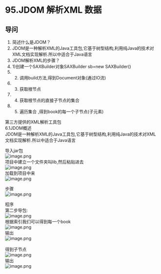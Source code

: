 # 95.JDOM 解析XML 数据

<a name="2ujtH"></a>
## 导问 
1. 简述什么是JDOM？
  1. JDOM是一种解析XML的Java工具包,它基于树型结构,利用纯Java的技术对XML文档实现解析.所以中适合于Java语言
2. JDOM解析XML的步骤？
  1. 1)创建一个SAXBuilder对象SAXBuilder sb=new SAXBuilder()
  1. 2) 调用build方法,得到Document对象(通过IO流)
  1. 3) 获取根节点
  1. 4) 获取根节点的直接子节点的集合
  1. 5) 遍历集合 ,得到book的每一个子节点(子元素)


第三方提供的XML解析工具包<br />6.1JDOM概述<br />JDOM是一种解析XML的Java工具包,它基于树型结构,利用纯Java的技术对XML文档实现解析.所以中适合于Java语言

导入jar包<br />![image.png](https://cdn.nlark.com/yuque/0/2019/png/349894/1560305929237-22ab5724-7599-4418-9820-62688986e451.png#align=left&display=inline&height=124&name=image.png&originHeight=247&originWidth=590&size=100244&status=done&width=295)<br />项目中建立一个文件夹叫lib,然后粘贴进去<br />![image.png](https://cdn.nlark.com/yuque/0/2019/png/349894/1560305981538-6560806a-974e-421c-a8ea-f729d8bab460.png#align=left&display=inline&height=251&name=image.png&originHeight=501&originWidth=884&size=237301&status=done&width=442)<br />加载到项目中来<br />![image.png](https://cdn.nlark.com/yuque/0/2019/png/349894/1560306001509-3cbe8379-5bef-478f-9e69-afd08ec374d4.png#align=left&display=inline&height=173&name=image.png&originHeight=345&originWidth=318&size=90669&status=done&width=159)

步骤<br />![image.png](https://cdn.nlark.com/yuque/0/2019/png/349894/1560306028447-558dccc5-937f-421d-941a-1ae76371060a.png#align=left&display=inline&height=156&name=image.png&originHeight=311&originWidth=679&size=144806&status=done&width=339.5)

程序<br />第二步导包:<br />![image.png](https://cdn.nlark.com/yuque/0/2019/png/349894/1560306122341-152c1bc4-31de-428f-b0f7-92c8bbfa9817.png#align=left&display=inline&height=255&name=image.png&originHeight=509&originWidth=584&size=124137&status=done&width=292)<br />根据索引我们可以得到每一个book<br />![image.png](https://cdn.nlark.com/yuque/0/2019/png/349894/1560306317682-fcf6fc52-1f6d-4364-96b7-9cf4897fda00.png#align=left&display=inline&height=312&name=image.png&originHeight=624&originWidth=1195&size=627436&status=done&width=597.5)<br />输出<br />![image.png](https://cdn.nlark.com/yuque/0/2019/png/349894/1560306335519-1e0dad24-2e7b-48f8-b000-0cbc221817d0.png#align=left&display=inline&height=85&name=image.png&originHeight=170&originWidth=272&size=38440&status=done&width=136)<br /> <br />得到子节点<br />![image.png](https://cdn.nlark.com/yuque/0/2019/png/349894/1560306384608-8a001bb0-cf83-4ae6-8443-fd3e76775a84.png#align=left&display=inline&height=184&name=image.png&originHeight=368&originWidth=1012&size=287852&status=done&width=506)<br />输出<br />![image.png](https://cdn.nlark.com/yuque/0/2019/png/349894/1560306397715-e3b0c346-3b72-41c1-86ed-3573f4b1910e.png#align=left&display=inline&height=221&name=image.png&originHeight=443&originWidth=756&size=184059&status=done&width=378)

